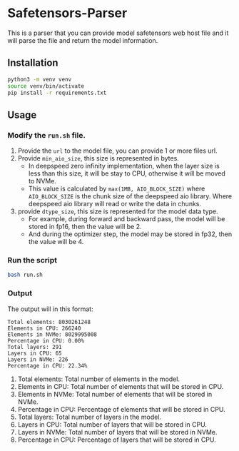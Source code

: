 # Safetensors-Parser

This is a parser that you can provide model safetensors web host file and it will parse the file and return the model information.

## Installation

```bash
python3 -m venv venv
source venv/bin/activate
pip install -r requirements.txt
```

## Usage

### Modify the `run.sh` file.
1. Provide the `url` to the model file, you can provide 1 or more files url.
2. Provide `min_aio_size`, this size is represented in bytes.
    - In deepspeed zero infinity implementation, when the layer size is less than this size, it will be stay to CPU, otherwise it will be moved to NVMe.
    - This value is calculated by `max(1MB, AIO_BLOCK_SIZE)` where `AIO_BLOCK_SIZE` is the chunk size of the deepspeed aio library. Where deepspeed aio library will read or write the data in chunks.
3. provide `dtype_size`, this size is represented for the model data type.
    - For example, during forward and backward pass, the model will be stored in fp16, then the value will be 2.
    - And during the optimizer step, the model may be stored in fp32, then the value will be 4.

### Run the script
```bash
bash run.sh
```

### Output

The output will in this format:
```plaintext
Total elements: 8030261248
Elements in CPU: 266240
Elements in NVMe: 8029995008
Percentage in CPU: 0.00%
Total layers: 291
Layers in CPU: 65
Layers in NVMe: 226
Percentage in CPU: 22.34%
```
1. Total elements: Total number of elements in the model.
2. Elements in CPU: Total number of elements that will be stored in CPU.
3. Elements in NVMe: Total number of elements that will be stored in NVMe.
4. Percentage in CPU: Percentage of elements that will be stored in CPU.
5. Total layers: Total number of layers in the model.
6. Layers in CPU: Total number of layers that will be stored in CPU.
7. Layers in NVMe: Total number of layers that will be stored in NVMe.
8. Percentage in CPU: Percentage of layers that will be stored in CPU.